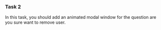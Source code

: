 ### Task 2

In this task, you should add an animated modal window for the question are you sure want to remove user.

